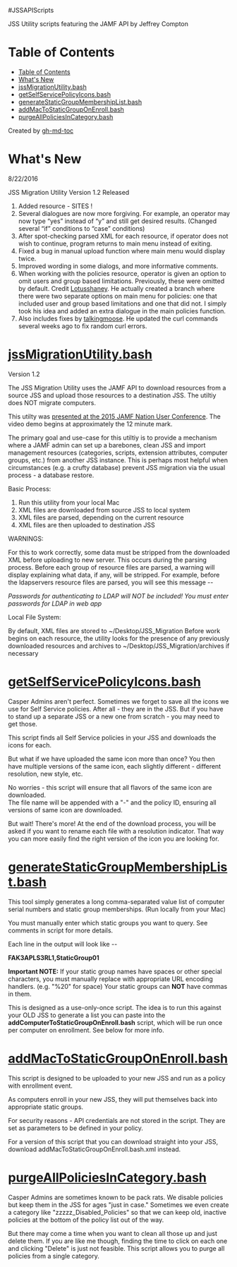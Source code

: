 #JSSAPIScripts

JSS Utility scripts featuring the JAMF API by Jeffrey Compton

Table of Contents
=================

  * [Table of Contents](#table-of-contents)
  * [What's New](#whats-new)
  * [jssMigrationUtility\.bash](#jssmigrationutilitybash)
  * [getSelfServicePolicyIcons\.bash](#getselfservicepolicyiconsbash)
  * [generateStaticGroupMembershipList\.bash](#generatestaticgroupmembershiplistbash)
  * [addMacToStaticGroupOnEnroll\.bash](#addmactostaticgrouponenrollbash)
  * [purgeAllPoliciesInCategory\.bash](#purgeallpoliciesincategorybash)

Created by [gh-md-toc](https://github.com/ekalinin/github-markdown-toc.go)

What's New
==================

8/22/2016

JSS Migration Utility Version 1.2 Released 

1. Added resource - SITES !
2. Several dialogues are now more forgiving.  For example, an operator may now type “yes” instead of “y” and still get desired results.  (Changed several “if” conditions to “case” conditions)
3. After spot-checking parsed XML for each resource, if operator does not wish to continue, program returns to main menu instead of exiting.
4. Fixed a bug in manual upload function where main menu would display twice.
5. Improved wording in some dialogs, and more informative comments.
6. When working with the policies resource, operator is given an option to omit users and group based limitations.  Previously, these were omitted by default.  Credit [Lotusshaney](https://github.com/Lotusshaney).  He actually created a branch where there were two separate options on main menu for policies: one that included user and group based limitations and one that did not.  I simply took his idea and added an extra dialogue in the main policies function.
7. Also includes fixes by [talkingmoose](https://github.com/talkingmoose).  He updated the curl commands several weeks ago to fix random curl errors.


[jssMigrationUtility.bash](https://github.com/igeekjsc/JSSAPIScripts/blob/master/jssMigrationUtility.bash)
==================

Version 1.2

The JSS Migration Utility uses the JAMF API to download resources from a source JSS and 
upload those resources to a destination JSS.  The utiltiy does NOT migrate computers.  

This utilty was [presented at the 2015 JAMF Nation User Conference](https://www.youtube.com/watch?v=McKwn76TjZ4).  The video demo begins at approximately the 12 minute mark.

The primary goal and use-case for this utiltiy is to provide a mechanism where a JAMF 
admin can set up a barebones, clean JSS and import management resources (categories, 
scripts, extension attributes, computer groups, etc.) from another JSS instance.  This is 
perhaps most helpful when circumstances (e.g. a crufty database) prevent JSS migration via
the usual process - a database restore.

Basic Process:

1. Run this utility from your local Mac
2. XML files are downloaded from source JSS to local system 
3. XML files are parsed, depending on the current resource 
4. XML files are then uploaded to destination JSS

WARNINGS:

For this to work correctly, some data must be stripped from the downloaded XML before
uploading to new server.  This occurs during the parsing process.  Before each group of 
resource files are parsed, a warning will display explaining what data, if any, will be 
stripped.  For example, before the ldapservers resource files are parsed, you will see
this message -- 

*Passwords for authenticating to LDAP will NOT be included!
You must enter passwords for LDAP in web app*

Local File System:

By default, XML files are stored to ~/Desktop/JSS_Migration  Before work begins on each
resource, the utility looks for the presence of any previously downloaded resources and
archives to ~/Desktop/JSS_Migration/archives if necessary


[getSelfServicePolicyIcons.bash](https://github.com/igeekjsc/JSSAPIScripts/blob/master/getSelfServicePolicyicons.bash)
==================

Casper Admins aren't perfect.  Sometimes we forget to save all the icons we use for 
Self Service policies.  After all - they are in the JSS.  But if you have to stand up
a separate JSS or a new one from scratch - you may need to get those.

This script finds all Self Service policies in your JSS and downloads the icons for each.

But what if we have uploaded the same icon more than once? You then have multiple versions
of the same icon, each slightly different - different resolution, new style, etc.  

No worries - this script will ensure that all flavors of the same icon are downloaded.  
The file name will be appended with a "-" and the policy ID, ensuring all versions of 
same icon are downloaded.

But wait!  There's more!  At the end of the download process, you will be asked if you
want to rename each file with a resolution indicator.  That way you can more easily find
the right version of the icon you are looking for.

[generateStaticGroupMembershipList.bash](https://github.com/igeekjsc/JSSAPIScripts/blob/master/generateStaticGroupMembershipList.bash)
==================

This tool simply generates a long comma-separated value list of computer serial numbers 
and static group memberships.  (Run locally from your Mac)

You must manually enter which static groups you want to query.  See comments in script
for more details.

Each line in the output will look like --

**FAK3APLS3RL1,StaticGroup01**

**Important NOTE:** If your static group names have spaces or other special characters,
you must manually replace with appropriate URL encoding handlers.  (e.g. "%20" for space)
Your static groups can **NOT** have commas in them.

This is designed as a use-only-once script.  The idea is to run this against your OLD JSS
to generate a list you can paste into the **addComputerToStaticGroupOnEnroll.bash** script,
which will be run once per computer on enrollment.  See below for more info.

[addMacToStaticGroupOnEnroll.bash](https://github.com/igeekjsc/JSSAPIScripts/blob/master/addMacToStaticGroupOnEnroll.bash)
==================

This script is designed to be uploaded to your new JSS and run as a policy with
enrollment event.

As computers enroll in your new JSS, they will put themselves back into appropriate 
static groups.

For security reasons - API credentials are not stored in the script.  They are set as
parameters to be defined in your policy.

For a version of this script that you can download straight into your JSS, download 
addMacToStaticGroupOnEnroll.bash.xml instead.

[purgeAllPoliciesInCategory.bash](https://github.com/igeekjsc/JSSAPIScripts/blob/master/purgeAllPoliciesInCategory.bash)
==================

Casper Admins are sometimes known to be pack rats.  We disable policies but keep them 
in the JSS for ages "just in case."  Sometimes we even create a category like 
"zzzzz_Disabled_Policies" so that we can keep old, inactive policies at the bottom of
the policy list out of the way.

But there may come a time when you want to clean all those up and just delete them.  If 
you are like me though, finding the time to click on each one and clicking "Delete" is
just not feasible.  This script allows you to purge all policies from a single category.


